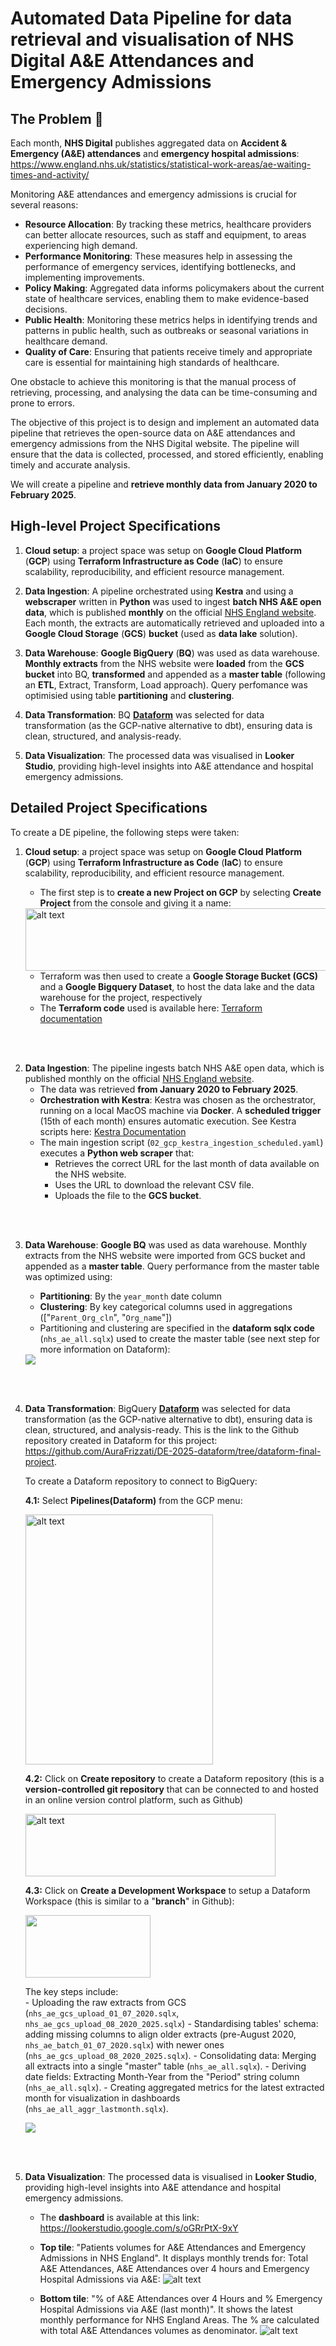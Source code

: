 # Automated Data Pipeline for data retrieval and visualisation of NHS Digital A&E Attendances and Emergency Admissions

## The Problem :hospital:

Each month, **NHS Digital** publishes aggregated data on **Accident & Emergency (A&E) attendances** and **emergency hospital admissions**:  https://www.england.nhs.uk/statistics/statistical-work-areas/ae-waiting-times-and-activity/

Monitoring A&E attendances and emergency admissions is crucial for several reasons:

- **Resource Allocation**: By tracking these metrics, healthcare providers can better allocate resources, such as staff and equipment, to areas experiencing high demand.
- **Performance Monitoring**: These measures help in assessing the performance of emergency services, identifying bottlenecks, and implementing improvements.
- **Policy Making**: Aggregated data informs policymakers about the current state of healthcare services, enabling them to make evidence-based decisions.
- **Public Health**: Monitoring these metrics helps in identifying trends and patterns in public health, such as outbreaks or seasonal variations in healthcare demand.
- **Quality of Care**: Ensuring that patients receive timely and appropriate care is essential for maintaining high standards of healthcare.

One obstacle to achieve this monitoring is that the manual process of retrieving, processing, and analysing the data can be time-consuming and prone to errors.

The objective of this project is to design and implement an automated data pipeline that retrieves the open-source data on A&E attendances and emergency admissions from the NHS Digital website. The pipeline will ensure that the data is collected, processed, and stored efficiently, enabling timely and accurate analysis.

We will create a pipeline and **retrieve monthly data from January 2020 to February 2025**.

## High-level Project Specifications

1. **Cloud setup**: a project space was setup on **Google Cloud Platform** (**GCP**) using **Terraform Infrastructure as Code** (**IaC**) to ensure scalability, reproducibility, and efficient resource management.

2. **Data Ingestion**: A pipeline orchestrated using **Kestra** and using a **webscraper** written in **Python** was used to ingest **batch NHS A&E open data**, which is published **monthly** on the official  [NHS England website](https://www.england.nhs.uk/statistics/statistical-work-areas/ae-waiting-times-and-activity/). Each month, the extracts are automatically retrieved and uploaded into a **Google Cloud Storage** (**GCS**) **bucket** (used as **data lake** solution).

3. **Data Warehouse**: **Google BigQuery** (**BQ**) was used as data warehouse. **Monthly extracts** from the NHS website were **loaded** from the **GCS bucket** into BQ, **transformed** and appended as a **master table** (following an **ETL**, Extract, Transform, Load approach). Query perfomance was optimisied using table **partitioning** and **clustering**.

4. **Data Transformation**: BQ **[Dataform](https://cloud.google.com/dataform?hl=en)** was selected for data transformation (as the GCP-native alternative to dbt), ensuring data is clean, structured, and analysis-ready. 

5. **Data Visualization**: The processed data was visualised in **Looker Studio**, providing high-level insights into A&E attendance and hospital emergency admissions.

## Detailed Project Specifications

To create a DE pipeline, the following steps were taken:

1. **Cloud setup**: a project space was setup on **Google Cloud Platform** (**GCP**) using **Terraform Infrastructure as Code** (**IaC**) to ensure scalability, reproducibility, and efficient resource management.
    - The first step is to **create a new Project on GCP** by selecting **Create Project** from the console and giving it a name:
     <img src="img/image-4.png" alt="alt text" width="600" height="100">

    - Terraform was then used to create a **Google Storage Bucket (GCS)** and a **Google Bigquery Dataset**, to host the data lake and the data warehouse for the project, respectively
    - The **Terraform code** used is available here: [Terraform documentation](https://github.com/AuraFrizzati/DE-2025-FinalProject-NHS-EmergencyDeptAttendances/blob/main/terraform/README.md)

<br></br>

2. **Data Ingestion**: The pipeline ingests batch NHS A&E open data, which is published monthly on the official  [NHS England website](https://www.england.nhs.uk/statistics/statistical-work-areas/ae-waiting-times-and-activity/). 
    - The data was retrieved **from January 2020 to February 2025**.
    - **Orchestration with Kestra**: Kestra was chosen as the orchestrator, running on a local MacOS machine via **Docker**. A **scheduled trigger** (15th of each month) ensures automatic execution. See Kestra scripts here: [Kestra Documentation](kestra/README.md)
    - The main ingestion script (`02_gcp_kestra_ingestion_scheduled.yaml`) executes a **Python web scraper** that:
        - Retrieves the correct URL for the last month of data available on the NHS website.
        - Uses the URL to download the relevant CSV file.
        - Uploads the file to the **GCS bucket**.

<br></br>

3. **Data Warehouse**: **Google BQ** was used as data warehouse. Monthly extracts from the NHS website were imported from GCS bucket and appended as a **master table**. Query performance from the master table was optimized using:
    - **Partitioning**: By the `year_month` date column
    - **Clustering**: By key categorical columns used in aggregations (["`Parent_Org_cln`", "`Org_name`"])
    - Partitioning and clustering are specified in the **dataform sqlx code** (`nhs_ae_all.sqlx`) used to create the master table (see next step for more information on Dataform):

    <img src="img/BQ_clustering_partitioning.png">

<br></br>

4. **Data Transformation**: BigQuery **[Dataform](https://cloud.google.com/dataform?hl=en)** was selected for data transformation (as the GCP-native alternative to dbt), ensuring data is clean, structured, and analysis-ready. This is the link to the Github repository created in Dataform for this project: https://github.com/AuraFrizzati/DE-2025-dataform/tree/dataform-final-project. 

    To create a Dataform repository to connect to BigQuery:  

    **4.1:** Select **Pipelines(Dataform)** from the GCP menu:

    <img src="img/Dataform_menu.png" alt="alt text" width="300" height="400">

    **4.2:** Click on **Create repository** to create a Dataform repository (this is a **version-controlled git repository** that can be connected to and hosted in an online version control platform, such as Github)

    <img src="img/Dataform_repository.png" alt="alt text" width="400" height="100">

    **4.3:** Click on **Create a Development Workspace** to setup a Dataform Workspace (this is similar to a "**branch**" in Github):

    <img src="img/Dataform_workspace.png" width="200" height="100">

    The key steps include:  
        - Uploading the raw extracts from GCS (`nhs_ae_gcs_upload_01_07_2020.sqlx`, `nhs_ae_gcs_upload_08_2020_2025.sqlx`)
        - Standardising tables' schema: adding missing columns to align older extracts (pre-August 2020, `nhs_ae_batch_01_07_2020.sqlx`) with newer ones (`nhs_ae_gcs_upload_08_2020_2025.sqlx`).
        - Consolidating data: Merging all extracts into a single "master" table (`nhs_ae_all.sqlx`).
        - Deriving date fields: Extracting Month-Year from the "Period" string column (`nhs_ae_all.sqlx`).
        - Creating aggregated metrics for the latest extracted month for visualization in dashboards (`nhs_ae_all_aggr_lastmonth.sqlx`).

    <img src="img/Dataform_pipeline.png">

<br></br>

5. **Data Visualization**: The processed data is visualised in **Looker Studio**, providing high-level insights into A&E attendance and hospital emergency admissions.
    - The **dashboard** is available at this link: https://lookerstudio.google.com/s/oGRrPtX-9xY
    - **Top tile**: "Patients volumes for A&E Attendances and Emergency Admissions in NHS England". It displays monthly trends for: Total A&E Attendances, A&E Attendances over 4 hours and Emergency Hospital Admissions via A&E:
    ![alt text](image-2.png)

    - **Bottom tile**: "% of A&E Attendances over 4 Hours and % Emergency Hospital Admissions via A&E (last month)". It shows the latest monthly performance for NHS England Areas. The % are calculated with total A&E Attendances volumes as denominator. 
    ![alt text](image-3.png)
